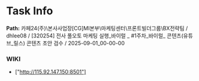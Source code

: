 # Task Info

**Path:** 카페24(주)\본사사업장\[CG]MI본부\마케팅센터\프론트빌더그룹\BX전략팀 / dhlee08 / [320254] 전사 풀오토 마케팅 실행_바이럴 _ #1주차_바이럴_ 콘텐츠(유튜브_릴스) 콘텐츠 초안 검수 / 2025-09-01_00-00-00

### WIKI
- ["http://115.92.147.150:8501"]

